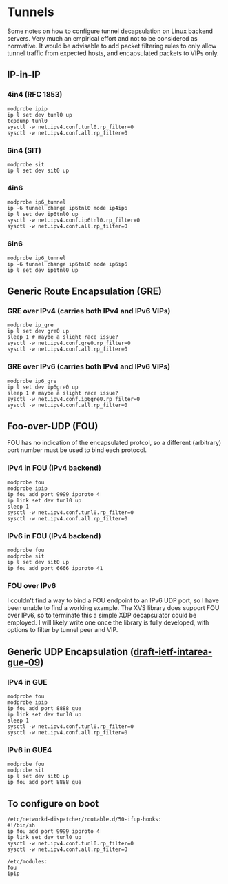 # Tunnels

Some notes on how to configure tunnel decapsulation on Linux backend
servers. Very much an empirical effort and not to be considered as
normative. It would be advisable to add packet filtering rules to only
allow tunnel traffic from expected hosts, and encapsulated packets to
VIPs only.

## IP-in-IP

### 4in4 (RFC 1853)

```
modprobe ipip
ip l set dev tunl0 up
tcpdump tunl0
sysctl -w net.ipv4.conf.tunl0.rp_filter=0
sysctl -w net.ipv4.conf.all.rp_filter=0
```

### 6in4 (SIT)

```
modprobe sit
ip l set dev sit0 up
```

### 4in6

```
modprobe ip6_tunnel
ip -6 tunnel change ip6tnl0 mode ip4ip6
ip l set dev ip6tnl0 up
sysctl -w net.ipv4.conf.ip6tnl0.rp_filter=0
sysctl -w net.ipv4.conf.all.rp_filter=0
```

### 6in6

```
modprobe ip6_tunnel
ip -6 tunnel change ip6tnl0 mode ip6ip6
ip l set dev ip6tnl0 up
```


## Generic Route Encapsulation (GRE)

### GRE over IPv4 (carries both IPv4 and IPv6 VIPs)

```
modprobe ip_gre
ip l set dev gre0 up
sleep 1 # maybe a slight race issue?
sysctl -w net.ipv4.conf.gre0.rp_filter=0
sysctl -w net.ipv4.conf.all.rp_filter=0
````


### GRE over IPv6 (carries both IPv4 and IPv6 VIPs)

```
modprobe ip6_gre
ip l set dev ip6gre0 up
sleep 1 # maybe	a slight race issue?
sysctl -w net.ipv4.conf.ip6gre0.rp_filter=0
sysctl -w net.ipv4.conf.all.rp_filter=0
```


## Foo-over-UDP (FOU)

FOU has no indication of the encapsulated protcol, so a different
(arbitrary) port number must be used to bind each protocol.

### IPv4 in FOU (IPv4 backend)

```
modprobe fou
modprobe ipip
ip fou add port 9999 ipproto 4
ip link set dev tunl0 up
sleep 1
sysctl -w net.ipv4.conf.tunl0.rp_filter=0
sysctl -w net.ipv4.conf.all.rp_filter=0
```

### IPv6 in FOU (IPv4 backend)

```
modprobe fou
modprobe sit
ip l set dev sit0 up
ip fou add port 6666 ipproto 41
```

### FOU over IPv6

I couldn't find a way to bind a FOU endpoint to an IPv6 UDP port, so I
have been unable to find a working example. The XVS library does
support FOU over IPv6, so to terminate this a simple XDP decapsulator
could be employed. I will likely write one once the library is fully
developed, with options to filter by tunnel peer and VIP.


## Generic UDP Encapsulation ([draft-ietf-intarea-gue-09](https://datatracker.ietf.org/doc/html/draft-ietf-intarea-gue-09))

### IPv4 in GUE

```
modprobe fou
modprobe ipip
ip fou add port 8888 gue
ip link set dev tunl0 up
sleep 1
sysctl -w net.ipv4.conf.tunl0.rp_filter=0
sysctl -w net.ipv4.conf.all.rp_filter=0
```

### IPv6 in GUE4

```
modprobe fou
modprobe sit
ip l set dev sit0 up
ip fou add port 8888 gue
```


## To configure on boot

```
/etc/networkd-dispatcher/routable.d/50-ifup-hooks:
#!/bin/sh
ip fou add port 9999 ipproto 4
ip link set dev tunl0 up
sysctl -w net.ipv4.conf.tunl0.rp_filter=0
sysctl -w net.ipv4.conf.all.rp_filter=0
```

```
/etc/modules:
fou
ipip
```
